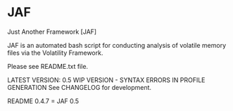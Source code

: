 # JAF
Just Another Framework [JAF]

JAF is an automated bash script for conducting analysis of volatile memory files via the Volatility Framework.

Please see README.txt file.

LATEST VERSION: 0.5
WIP VERSION - SYNTAX ERRORS IN PROFILE GENERATION
See CHANGELOG for development.

README 0.4.7 = JAF 0.5
